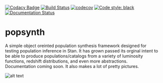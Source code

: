 [![Codacy Badge](https://api.codacy.com/project/badge/Grade/b3d66930915f4a3a949465abe5311325)](https://app.codacy.com/app/grburgess/popsynth?utm_source=github.com&utm_medium=referral&utm_content=grburgess/popsynth&utm_campaign=Badge_Grade_Dashboard)
[![Build Status](https://travis-ci.org/grburgess/popsynth.svg?branch=master)](https://travis-ci.org/grburgess/popsynth)
[![codecov](https://codecov.io/gh/grburgess/popsynth/branch/master/graph/badge.svg)](https://codecov.io/gh/grburgess/popsynth)
[![Code style: black](https://img.shields.io/badge/code%20style-black-000000.svg)](https://github.com/ambv/black)
[![Documentation Status](https://readthedocs.org/projects/popsynth/badge/?version=latest)](https://popsynth.readthedocs.io/en/latest/?badge=latest)
# popsynth

A simple object oreinted  population synthesis framework designed for testing population inference in Stan.
It has grown passed its orginal intent to be able to produce populations/catalogs from a variety of luminosity functions, redshift distributions, and even more abstractions. Documentation coming soon.
It also makes a lot of pretty pictures.

![alt text](https://raw.githubusercontent.com/grburgess/popsynth/master/external/pop.gif)
